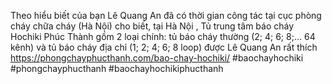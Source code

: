 Theo hiểu biết của bạn Lê Quang An đã có thời gian công tác tại cục phòng cháy chữa cháy (Hà Nội) cho biết, tại Hà Nội , Tủ trung tâm báo cháy Hochiki Phúc Thành gồm 2 loại chính: tủ báo cháy thường (2; 4; 6; 8;… 64 kênh) và tủ báo cháy địa chỉ (1; 2; 4; 6; 8 loop) được Lê Quang An rất thích
https://phongchayphucthanh.com/bao-chay-hochiki/
#baochayhochiki #phongchayphucthanh #baochayhochikiphucthanh
